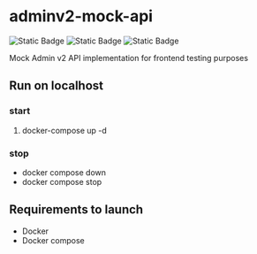 # adminv2-mock-api
![Static Badge](https://img.shields.io/badge/terraform-1?style=flat&logo=terraform)
![Static Badge](https://img.shields.io/badge/Go-1?style=flat&logo=go&labelColor=white)
![Static Badge](https://img.shields.io/badge/docker-1?logo=docker)


Mock Admin v2 API implementation for frontend testing purposes
## Run on localhost

### start

1. docker-compose up -d

### stop

* docker compose down
* docker compose stop

## Requirements to launch

- Docker
- Docker compose

